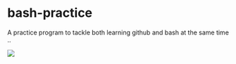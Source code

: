 # bash-practice
A practice program to tackle both learning github and bash at the same time ..

<img src="markdownmonstericon.png" />
